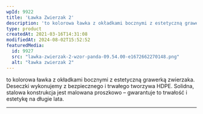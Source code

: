 ```yaml
---
wpId: 9922
title: 'Ławka Zwierzak 2'
description: 'to kolorowa ławka z okładkami bocznymi z estetyczną grawerką zwierzaka. Deseczki wykonujemy z bezpiecznego i trwałego tworzywa HDPE. Solidna, stalowa konstrukcja jest malowana proszkowo – gwarantuje to trwałość i estetykę na długie lata.'
type: product
createdAt: 2021-03-16T14:31:08
modifiedAt: 2024-08-02T15:52:52
featuredMedia:
  id: 9927
  src: "lawka-zwierzak-2-wzor-panda-09.54.00-e1672662270148.png"
  alt: "ławka zwierzak 2"
---
```



to kolorowa ławka z okładkami bocznymi z estetyczną grawerką zwierzaka. Deseczki wykonujemy z bezpiecznego i trwałego tworzywa HDPE. Solidna, stalowa konstrukcja jest malowana proszkowo – gwarantuje to trwałość i estetykę na długie lata.

* * *